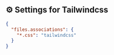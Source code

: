 ## ⚙️ Settings for Tailwindcss

```json
{
  "files.associations": {
    "*.css": "tailwindcss"
  }
}
```